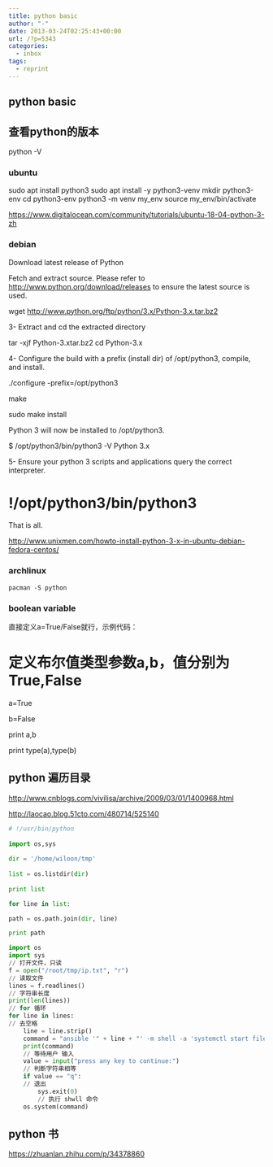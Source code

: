 ```yaml
---
title: python basic
author: "-"
date: 2013-03-24T02:25:43+00:00
url: /?p=5343
categories:
  - inbox
tags:
  - reprint
---
```

## python basic

## 查看python的版本

python -V

### ubuntu

sudo apt install python3
sudo apt install -y python3-venv
mkdir python3-env
cd python3-env
python3 -m venv my_env
source my_env/bin/activate

<https://www.digitalocean.com/community/tutorials/ubuntu-18-04-python-3-zh>

### debian

Download latest release of Python

Fetch and extract source. Please refer to <http://www.python.org/download/releases> to ensure the latest source is used.

wget <http://www.python.org/ftp/python/3.x/Python-3.x.tar.bz2>
  
3- Extract and cd the extracted directory

tar -xjf Python-3.xtar.bz2 cd Python-3.x
  
4- Configure the build with a prefix (install dir) of /opt/python3, compile, and install.

./configure -prefix=/opt/python3
  
make
  
sudo make install
  
Python 3 will now be installed to /opt/python3.

$ /opt/python3/bin/python3 -V Python 3.x
  
5- Ensure your python 3 scripts and applications query the correct interpreter.

# !/opt/python3/bin/python3

That is all.
  
<http://www.unixmen.com/howto-install-python-3-x-in-ubuntu-debian-fedora-centos/>

### archlinux

    pacman -S python
  
### boolean variable

直接定义a=True/False就行，示例代码：

# 定义布尔值类型参数a,b，值分别为True,False

a=True

b=False

print a,b

print type(a),type(b)

## python 遍历目录

<http://www.cnblogs.com/vivilisa/archive/2009/03/01/1400968.html>

<http://laocao.blog.51cto.com/480714/525140>

```python
# !/usr/bin/python
  
import os,sys
  
dir = '/home/wiloon/tmp'
  
list = os.listdir(dir)
  
print list

for line in list:

path = os.path.join(dir, line)

print path
```

```python
import os
import sys
// 打开文件，只读
f = open("/root/tmp/ip.txt", "r")
// 读取文件
lines = f.readlines()
// 字符串长度
print(len(lines))
// for 循环
for line in lines:
// 去空格
    line = line.strip()
    command = "ansible '" + line + "' -m shell -a 'systemctl start filebeat'"
    print(command)
    // 等待用户 输入
    value = input("press any key to continue:")
    // 判断字符串相等
    if value == "q":
    // 退出
        sys.exit(0)
        // 执行 shwll 命令
    os.system(command)
```

## python 书

<https://zhuanlan.zhihu.com/p/34378860>
